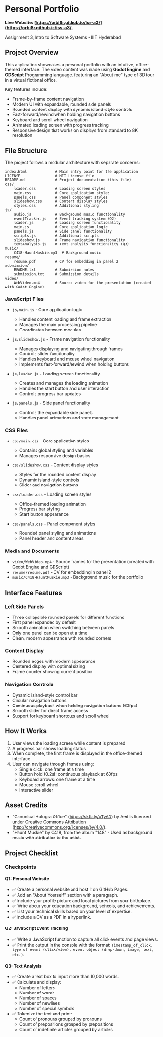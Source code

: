 # Personal Portfolio

**Live Website: [https://orbi8r.github.io/iss-a3/](https://orbi8r.github.io/iss-a3/)**

Assignment 3, Intro to Software Systems - IIIT Hyderabad

## Project Overview
This application showcases a personal portfolio with an intuitive, office-themed interface. The video content was made using **Godot Engine** and **GDScript** Programming language, featuring an "About me" type of 3D tour in a virtual fictional office.

Key features include:

- Frame-by-frame content navigation
- Modern UI with expandable, rounded side panels
- Rounded content display with dynamic island-style controls
- Fast-forward/rewind when holding navigation buttons
- Keyboard and scroll wheel navigation
- Animated loading screen with progress tracking
- Responsive design that works on displays from standard to 8K resolution

## File Structure
The project follows a modular architecture with separate concerns:

```
index.html             # Main entry point for the application
LICENSE                # MIT License file
README.md              # Project documentation (this file)
css/
    loader.css         # Loading screen styles
    main.css           # Core application styles
    panels.css         # Panel component styles
    slideshow.css      # Content display styles
    styles.css         # Additional styling
js/
    audio.js           # Background music functionality
    eventTracker.js    # Event tracking system (Q2)
    loader.js          # Loading screen functionality
    main.js            # Core application logic
    panels.js          # Side panel functionality
    scripts.js         # Additional scripts
    slideshow.js       # Frame navigation functionality
    textAnalysis.js    # Text analysis functionality (Q3)
music/
    C418-HauntMuskie.mp3  # Background music
resume/
    resume.pdf         # CV for embedding in panel 2
submission/
    README.txt         # Submission notes
    submission.txt     # Submission details
video/
    WebVideo.mp4       # Source video for the presentation (created with Godot Engine)
```

### JavaScript Files
- `js/main.js` - Core application logic
  - Handles content loading and frame extraction
  - Manages the main processing pipeline
  - Coordinates between modules
  
- `js/slideshow.js` - Frame navigation functionality
  - Manages displaying and navigating through frames
  - Controls slider functionality
  - Handles keyboard and mouse wheel navigation
  - Implements fast-forward/rewind when holding buttons
  
- `js/loader.js` - Loading screen functionality
  - Creates and manages the loading animation
  - Handles the start button and user interaction
  - Controls progress bar updates
  
- `js/panels.js` - Side panel functionality
  - Controls the expandable side panels
  - Handles panel animations and state management

### CSS Files
- `css/main.css` - Core application styles
  - Contains global styling and variables
  - Manages responsive design basics
  
- `css/slideshow.css` - Content display styles
  - Styles for the rounded content display
  - Dynamic island-style controls
  - Slider and navigation buttons
  
- `css/loader.css` - Loading screen styles
  - Office-themed loading animation
  - Progress bar styling
  - Start button appearance
  
- `css/panels.css` - Panel component styles
  - Rounded panel styling and animations
  - Panel header and content areas

### Media and Documents
- `video/WebVideo.mp4` - Source frames for the presentation (created with Godot Engine and GDScript)
- `resume/resume.pdf` - CV for embedding in panel 2
- `music/C418-HauntMuskie.mp3` - Background music for the portfolio

## Interface Features

### Left Side Panels
- Three collapsible rounded panels for different functions
- First panel expanded by default
- Smooth animation when switching between panels
- Only one panel can be open at a time
- Clean, modern appearance with rounded corners

### Content Display
- Rounded edges with modern appearance
- Centered display with optimal sizing
- Frame counter showing current position

### Navigation Controls
- Dynamic island-style control bar
- Circular navigation buttons
- Continuous playback when holding navigation buttons (60fps)
- Smooth slider for direct frame access
- Support for keyboard shortcuts and scroll wheel

## How It Works
1. User views the loading screen while content is prepared
2. A progress bar shows loading status
3. When complete, the first frame is displayed in the office-themed interface
4. User can navigate through frames using:
   - Single click: one frame at a time
   - Button hold (0.2s): continuous playback at 60fps
   - Keyboard arrows: one frame at a time
   - Mouse scroll wheel
   - Interactive slider

## Asset Credits
- "Canonical Hologra Office" (https://skfb.ly/oTyAG) by Aeri is licensed under Creative Commons Attribution (http://creativecommons.org/licenses/by/4.0/).
- "Haunt Muskie" by C418, from the album "148" - Used as background music with attribution to the artist.

## Project Checklist

### Checkpoints

#### Q1: Personal Website
- ✅ Create a personal website and host it on GitHub Pages.
- ✅ Add an "About Yourself" section with a paragraph.
- ✅ Include your profile picture and local pictures from your birthplace.
- ✅ Write about your education background, schools, and achievements.
- ✅ List your technical skills based on your level of expertise.
- ✅ Include a CV as a PDF in a hyperlink.

#### Q2: JavaScript Event Tracking
- ✅ Write a JavaScript function to capture all click events and page views.
- ✅ Print the output in the console with the format: `Timestamp_of_click, type of event (click/view), event object (drop-down, image, text, etc.)`.

#### Q3: Text Analysis
- ✅ Create a text box to input more than 10,000 words.
- ✅ Calculate and display:
  - Number of letters
  - Number of words
  - Number of spaces
  - Number of newlines
  - Number of special symbols
- ✅ Tokenize the text and print:
  - Count of pronouns grouped by pronouns
  - Count of prepositions grouped by prepositions
  - Count of indefinite articles grouped by articles